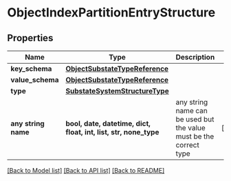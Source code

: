 # ObjectIndexPartitionEntryStructure


## Properties
Name | Type | Description | Notes
------------ | ------------- | ------------- | -------------
**key_schema** | [**ObjectSubstateTypeReference**](ObjectSubstateTypeReference.md) |  | 
**value_schema** | [**ObjectSubstateTypeReference**](ObjectSubstateTypeReference.md) |  | 
**type** | [**SubstateSystemStructureType**](SubstateSystemStructureType.md) |  | 
**any string name** | **bool, date, datetime, dict, float, int, list, str, none_type** | any string name can be used but the value must be the correct type | [optional]

[[Back to Model list]](../README.md#documentation-for-models) [[Back to API list]](../README.md#documentation-for-api-endpoints) [[Back to README]](../README.md)


